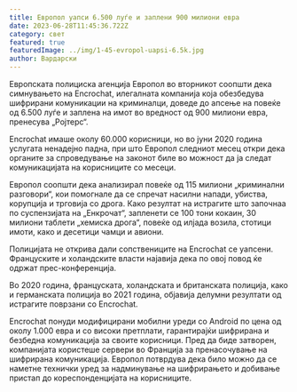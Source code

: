 ```yaml
---
title: Европол уапси 6.500 луѓе и заплени 900 милиони евра
date: 2023-06-28T11:45:36.722Z
category: свет
featured: true
featuredImage: ../img/1-45-evropol-uapsi-6.5k.jpg
author: Вардарски
---
```

Европската полициска агенција Европол во вторникот соопшти дека симнувањето на Encrochat, илегалната компанија која обезбедува шифрирани комуникации на криминалци, доведе до апсење на повеќе од 6.500 луѓе и заплена на имот во вредност од 900 милиони евра, пренесува „Ројтерс“.

Encrochat имаше околу 60.000 корисници, но во јуни 2020 година услугата ненадејно падна, при што Европол следниот месец откри дека органите за спроведување на законот биле во можност да ја следат комуникацијата на корисниците со месеци.

Европол соопшти дека анализирал повеќе од 115 милиони „криминални разговори“, кои помогнале да се спречат насилни напади, убиства, корупција и трговија со дрога. Како резултат на истрагите што започнаа по суспензијата на „Енкрочат“, запленети се 100 тони кокаин, 30 милиони таблети „хемиска дрога“, повеќе од илјада возила, стотици имоти, како и десетици чамци и авиони.

Полицијата не открива дали сопствениците на Encrochat се уапсени. Француските и холандските власти најавија дека по овој повод ќе одржат прес-конференција.

Во 2020 година, француската, холандската и британската полиција, како и германската полиција во 2021 година, објавија делумни резултати од истрагите поврзани со Encrochat.

Encrochat понуди модифицирани мобилни уреди со Android по цена од околу 1.000 евра и со високи претплати, гарантирајќи шифрирана и безбедна комуникација за своите корисници. Пред да биде затворен, компанијата користеше сервери во Франција за пренасочување на шифрирана комуникација. Европол потврдува дека било можно да се наметне технички уред за надминување на шифрирањето и добивање пристап до кореспонденцијата на корисниците.